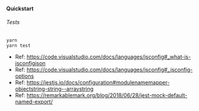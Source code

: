 #### Quickstart

###### Tests

```
yarn
yarn test
```

- Ref: https://code.visualstudio.com/docs/languages/jsconfig#_what-is-jsconfigjson
- Ref: https://code.visualstudio.com/docs/languages/jsconfig#_jsconfig-options
- Ref: https://jestjs.io/docs/configuration#modulenamemapper-objectstring-string--arraystring
- Ref: https://remarkablemark.org/blog/2018/06/28/jest-mock-default-named-export/
